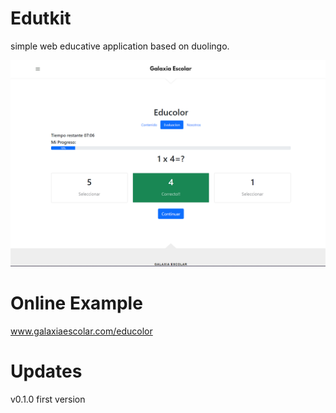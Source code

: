 # Edutkit

simple web educative application based on duolingo.

<img src="demo.png">


# Online Example
www.galaxiaescolar.com/educolor


# Updates

v0.1.0 first version